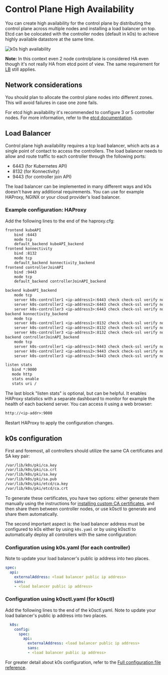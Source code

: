 # Control Plane High Availability

You can create high availability for the control plane by distributing the control plane across multiple nodes and installing a load balancer on top. Etcd can be colocated with the controller nodes (default in k0s) to achieve highly available datastore at the same time.

![k0s high availability](img/k0s_high_availability.png)

**Note:** In this context even 2 node controlplane is considered HA even though it's not really HA from etcd point of view. The same requirement for [LB](#load-balancer) still applies.

## Network considerations

You should plan to allocate the control plane nodes into different zones. This will avoid failures in case one zone fails.

For etcd high availability it's recommended to configure 3 or 5 controller nodes. For more information, refer to the [etcd documentation](https://etcd.io/docs/latest/faq/#why-an-odd-number-of-cluster-members).

## Load Balancer

Control plane high availability requires a tcp load balancer, which acts as a single point of contact to access the controllers. The load balancer needs to allow and route traffic to each controller through the following ports:

- 6443 (for Kubernetes API)
- 8132 (for Konnectivity)
- 9443 (for controller join API)

The load balancer can be implemented in many different ways and k0s doesn't have any additional requirements. You can use for example HAProxy, NGINX or your cloud provider's load balancer.

### Example configuration: HAProxy

Add the following lines to the end of the haproxy.cfg:

```txt
frontend kubeAPI
    bind :6443
    mode tcp
    default_backend kubeAPI_backend
frontend konnectivity
    bind :8132
    mode tcp
    default_backend konnectivity_backend
frontend controllerJoinAPI
    bind :9443
    mode tcp
    default_backend controllerJoinAPI_backend

backend kubeAPI_backend
    mode tcp
    server k0s-controller1 <ip-address1>:6443 check check-ssl verify none
    server k0s-controller2 <ip-address2>:6443 check check-ssl verify none
    server k0s-controller3 <ip-address3>:6443 check check-ssl verify none
backend konnectivity_backend
    mode tcp
    server k0s-controller1 <ip-address1>:8132 check check-ssl verify none
    server k0s-controller2 <ip-address2>:8132 check check-ssl verify none
    server k0s-controller3 <ip-address3>:8132 check check-ssl verify none
backend controllerJoinAPI_backend
    mode tcp
    server k0s-controller1 <ip-address1>:9443 check check-ssl verify none
    server k0s-controller2 <ip-address2>:9443 check check-ssl verify none
    server k0s-controller3 <ip-address3>:9443 check check-ssl verify none

listen stats
   bind *:9000
   mode http
   stats enable
   stats uri /
```

The last block "listen stats" is optional, but can be helpful. It enables HAProxy statistics with a separate dashboard to monitor for example the health of each backend server. You can access it using a web browser:

```txt
http://<ip-addr>:9000
```

Restart HAProxy to apply the configuration changes.

## k0s configuration

First and foremost, all controllers should utilize the same CA certificates and SA key pair:

```txt
/var/lib/k0s/pki/ca.key
/var/lib/k0s/pki/ca.crt
/var/lib/k0s/pki/sa.key
/var/lib/k0s/pki/sa.pub
/var/lib/k0s/pki/etcd/ca.key
/var/lib/k0s/pki/etcd/ca.crt
```

To generate these certificates, you have two options: either generate them
manually using the instructions for [installing custom CA certificates], and
then share them between controller nodes, or use k0sctl to generate and share
them automatically.

The second important aspect is: the load balancer address must be configured to k0s either by using `k0s.yaml` or by using k0sctl to automatically deploy all controllers with the same configuration:

[installing custom CA certificates]: custom-ca.md

### Configuration using k0s.yaml (for each controller)

Note to update your load balancer's public ip address into two places.

```yaml
spec:
  api:
    externalAddress: <load balancer public ip address>
    sans:
    - <load balancer public ip address>
```

### Configuration using k0sctl.yaml (for k0sctl)

Add the following lines to the end of the k0sctl.yaml. Note to update your load balancer's public ip address into two places.

```yaml
  k0s:
    config:
      spec:
        api:
          externalAddress: <load balancer public ip address>
          sans:
          - <load balancer public ip address>
```

For greater detail about k0s configuration, refer to the [Full configuration file reference](configuration.md).
